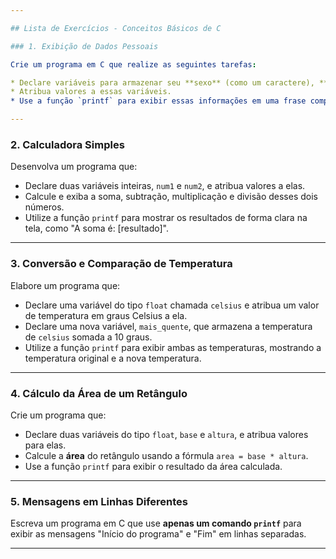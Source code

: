 ```yaml
---

## Lista de Exercícios - Conceitos Básicos de C

### 1. Exibição de Dados Pessoais

Crie um programa em C que realize as seguintes tarefas:

* Declare variáveis para armazenar seu **sexo** (como um caractere), **idade** (como um inteiro) e a **letra inicial do seu nome** (como um caractere).
* Atribua valores a essas variáveis.
* Use a função `printf` para exibir essas informações em uma frase completa. Por exemplo: "Meu nome começa com [letra inicial], tenho [idade] anos e meu sexo é [sexo]".

---
```


### 2. Calculadora Simples

Desenvolva um programa que:

* Declare duas variáveis inteiras, `num1` e `num2`, e atribua valores a elas.
* Calcule e exiba a soma, subtração, multiplicação e divisão desses dois números.
* Utilize a função `printf` para mostrar os resultados de forma clara na tela, como "A soma é: [resultado]".

---

### 3. Conversão e Comparação de Temperatura

Elabore um programa que:

* Declare uma variável do tipo `float` chamada `celsius` e atribua um valor de temperatura em graus Celsius a ela.
* Declare uma nova variável, `mais_quente`, que armazena a temperatura de `celsius` somada a 10 graus.
* Utilize a função `printf` para exibir ambas as temperaturas, mostrando a temperatura original e a nova temperatura.

---

### 4. Cálculo da Área de um Retângulo

Crie um programa que:

* Declare duas variáveis do tipo `float`, `base` e `altura`, e atribua valores para elas.
* Calcule a **área** do retângulo usando a fórmula `area = base * altura`.
* Use a função `printf` para exibir o resultado da área calculada.

---

### 5. Mensagens em Linhas Diferentes

Escreva um programa em C que use **apenas um comando `printf`** para exibir as mensagens "Início do programa" e "Fim" em linhas separadas.

---
